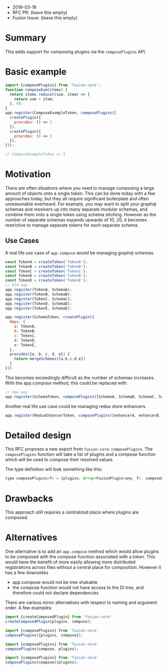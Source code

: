 * 2019-03-18
* RFC PR: (leave this empty)
* Fusion Issue: (leave this empty)

# Summary

This adds support for composing plugins via the `composePlugins` API.

# Basic example

```js
import {composePlugins} from 'fusion-core';
function composeSum(items) {
  return items.reduce((sum, item) => {
    return sum + item;
  }, 0);
}
app.register(ComposeExampleToken, composePlugins([
  createPlugin({
    provides: () => 2
  }),
  createPlugin({
    provides: () => 3
  }),
]));

// ComposeExampleToken => 5
```

# Motivation

There are often situations where you need to manage composing a large amount of objects onto a single token. This can be done today with a few approaches today,
but they all require significant boilerplate and often unreasonable overheard. For example, you may want to split your graphql schemas and resolvers up into many
separate modular schemas, and combine them onto a single token using schema stiching. However as the number of separate schemas expands upwards of 10, 20, it 
becomes restrictive to manage separate tokens for each separate schema.

## Use Cases


A real life use case of `app.compose` would be managing graphql schemas.

```js
const TokenA = createToken('TokenA');
const TokenB = createToken('TokenB');
const TokenC = createToken('TokenC');
const TokenD = createToken('TokenD');
const TokenE = createToken('TokenE');
// Old way
app.register(TokenA, SchemaA);
app.register(TokenB, SchemaB);
app.register(TokenC, SchemaC);
app.register(TokenD, SchemaD);
app.register(TokenE, SchemaE);

app.register(SchemaToken, createPlugin({
  deps: {
    a: TokenA,
    b: TokenB,
    c: TokenC,
    d: TokenD,
    e: TokenE,
  },
  provides({a, b, c, d, e}) {
    return mergeSchemas([a,b,c,d,e])
  }
}))
```

This becomes exceedingly difficult as the number of schemas increases. With the app.compose method, this could be replaced with:

```js
// new way
app.register(SchemaToken, composePlugins([SchemaA, SchemaB, SchemaC, SchemaD, SchemaE], composeFn));
```

Another real life use case could be managing redux store enhancers.

```js
app.register(ReduxEnhancerToken, composePlugins([enhancerA, enhancerB, enhancerC], composeFn)
```

# Detailed design

This RFC proposes a new export from `fusion-core`: `composePlugins`. The `composePlugins` function will take a list of plugins and a compose function which
will be used to compose their resolved values. 

The type definition will look something like this:
```js
type composePlugins<T> = (plugins: Array<FusionPlugin<any, T>, composeFn: (values: Array<T>) => T): FusionPlugin<any, T>;
```

# Drawbacks

This approach still requires a centralized place where plugins are composed.

# Alternatives

One alternative is to add an `app.compose` method which would allow plugins to be composed with the compose function associated with a token. This would
have the benefit of more easily allowing more distributed registrations across files without a central place for composition. However it has a few downsides

- app.compose would not be tree shakable
- the compose function would not have access to the DI tree, and therefore could not declare dependencies

There are various minor alternatives with respect to naming and argument order. A few examples:

```js
import {createComposedPlugin} from 'fusion-core'
createComposedPlugin(plugins, compose);
```

```js
import {composePlugins} from 'fusion-core'
composePlugins({plugins, compose});
```

```js
import {composePlugins} from 'fusion-core'
composePlugins(compose, plugins);
```

```js
import {composePlugins} from 'fusion-core'
composePlugins(compose)(plugins);
```